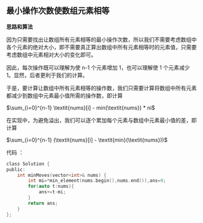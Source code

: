 ## 最小操作次数使数组元素相等

**思路和算法**

因为只需要找出让数组所有元素相等的最小操作次数，所以我们不需要考虑数组中各个元素的绝对大小，即不需要真正算出数组中所有元素相等时的元素值，只需要考虑数组中元素相对大小的变化即可。

因此，每次操作既可以理解为使 n-1 个元素增加 1，也可以理解使 1 个元素减少 1。显然，后者更利于我们的计算。

于是，要计算让数组中所有元素相等的操作数，我们只需要计算将数组中所有元素都减少到数组中元素最小值所需的操作数，即计算

$\sum_{i=0}^{n-1} \textit{nums}[i] - min(\textit{nums}) * ni$

在实现中，为避免溢出，我们可以逐个累加每个元素与数组中元素最小值的差，即计算

$\sum_{i=0}^{n-1} (\textit{nums}[i] - \textit{min}(\textit{nums}))$



代码 ：

```c
class Solution {
public:
    int minMoves(vector<int>& nums) {
        int mi=*min_element(nums.begin(),nums.end()),ans=0;
        for(auto t:nums){
            ans+=t-mi;
        }
        return ans;
    }
};
```

